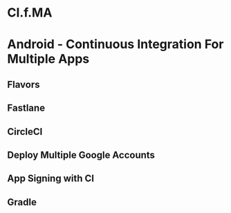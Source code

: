 # CI.f.MA
# Android  - Continuous Integration For Multiple Apps 

## Flavors
## Fastlane
## CircleCI
## Deploy Multiple Google Accounts
## App Signing with CI
## Gradle 
